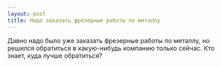 ```yaml
---
layout: post 
title: Надо заказать фрезерные работы по металлу 
--- 
```

Давно надо было уже заказать фрезерные работы по металлу, но решился обратиться в какую-нибудь компанию только сейчас. Кто знает, куда лучше обратиться?